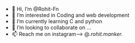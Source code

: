 - 👋 Hi, I’m @Rohit-Fn
- 👀 I’m interested in Coding and web development
- 🌱 I’m currently learning C and python 
- 💞️ I’m looking to collaborate on ...
- 📫 Reach me on instagram--> @_.rohit.manker._

<!---
Rohit-Fn/Rohit-Fn is a ✨ special ✨ repository because its `README.md` (this file) appears on your GitHub profile.
You can click the Preview link to take a look at your changes.
--->
